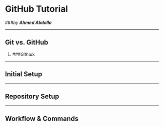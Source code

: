 # GitHub Tutorial

###_by **Ahmed Abdalla**_

---
## Git vs. GitHub
1. ###_Github:_



---
## Initial Setup



---
## Repository Setup



---
## Workflow & Commands